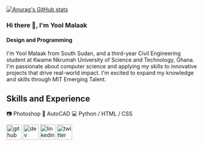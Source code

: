 [![Anurag's GitHub stats](https://github-readme-stats.vercel.app/api?username=yoolmalaak970)](https://github.com/anuraghazra/github-readme-stats)

### Hi there 👋, I'm Yool Malaak
#### Design and Programming
I'm Yool Malaak from South Sudan, and a third-year Civil Engineering student at Kwame Nkrumah University of Science and Technology, Ghana. I'm passionate about computer science and applying my skills to innovative projects that drive real-world impact. I'm excited to expand my knowledge and skills through MIT Emerging Talent.
## Skills and Experience 
📷 Photoshop
🗼 AutoCAD
💻 Python / HTML / CSS
 


[<img src='https://cdn.jsdelivr.net/npm/simple-icons@3.0.1/icons/github.svg' alt='github' height='40'>](https://github.com/yoolmalaak790)  [<img src='https://cdn.jsdelivr.net/npm/simple-icons@3.0.1/icons/dev-dot-to.svg' alt='dev' height='40'>](https://dev.to/yoolmalaak790)  [<img src='https://cdn.jsdelivr.net/npm/simple-icons@3.0.1/icons/linkedin.svg' alt='linkedin' height='40'>](https://www.linkedin.com/in/yoolmalaak/)  [<img src='https://cdn.jsdelivr.net/npm/simple-icons@3.0.1/icons/twitter.svg' alt='twitter' height='40'>](https://twitter.com/Ymalaak)  

